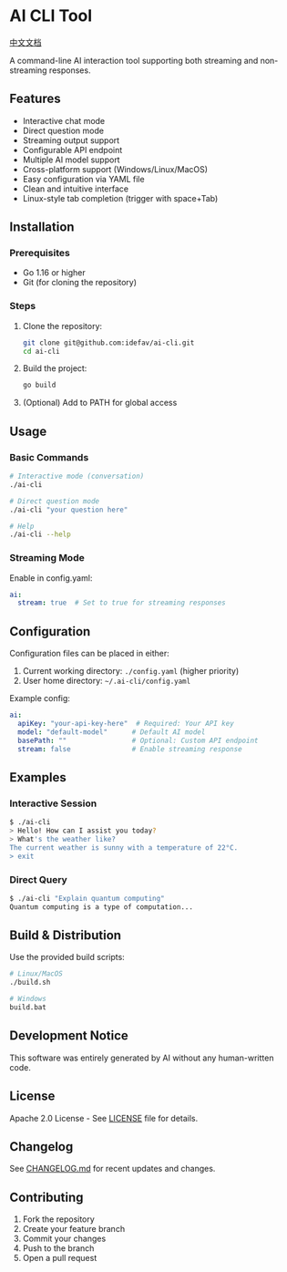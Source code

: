 # AI CLI Tool

[中文文档](readme_cn.md)

A command-line AI interaction tool supporting both streaming and non-streaming responses.

## Features

- Interactive chat mode
- Direct question mode  
- Streaming output support
- Configurable API endpoint
- Multiple AI model support
- Cross-platform support (Windows/Linux/MacOS)
- Easy configuration via YAML file
- Clean and intuitive interface
- Linux-style tab completion (trigger with space+Tab)

## Installation

### Prerequisites
- Go 1.16 or higher
- Git (for cloning the repository)

### Steps
1. Clone the repository:
   ```bash
   git clone git@github.com:idefav/ai-cli.git
   cd ai-cli
   ```
2. Build the project:
   ```bash
   go build
   ```
3. (Optional) Add to PATH for global access

## Usage

### Basic Commands
```bash
# Interactive mode (conversation)
./ai-cli

# Direct question mode
./ai-cli "your question here"

# Help
./ai-cli --help
```

### Streaming Mode
Enable in config.yaml:
```yaml
ai:
  stream: true  # Set to true for streaming responses
```

## Configuration

Configuration files can be placed in either:
1. Current working directory: `./config.yaml` (higher priority)
2. User home directory: `~/.ai-cli/config.yaml`

Example config:
```yaml
ai:
  apiKey: "your-api-key-here"  # Required: Your API key
  model: "default-model"      # Default AI model  
  basePath: ""                # Optional: Custom API endpoint
  stream: false               # Enable streaming response
```

## Examples

### Interactive Session
```bash
$ ./ai-cli
> Hello! How can I assist you today?
> What's the weather like?
The current weather is sunny with a temperature of 22°C.
> exit
```

### Direct Query
```bash
$ ./ai-cli "Explain quantum computing"
Quantum computing is a type of computation...
```

## Build & Distribution

Use the provided build scripts:
```bash
# Linux/MacOS
./build.sh

# Windows
build.bat
```

## Development Notice

This software was entirely generated by AI without any human-written code.

## License

Apache 2.0 License - See [LICENSE](LICENSE) file for details.

## Changelog

See [CHANGELOG.md](CHANGELOG.md) for recent updates and changes.

## Contributing

1. Fork the repository
2. Create your feature branch
3. Commit your changes
4. Push to the branch
5. Open a pull request
